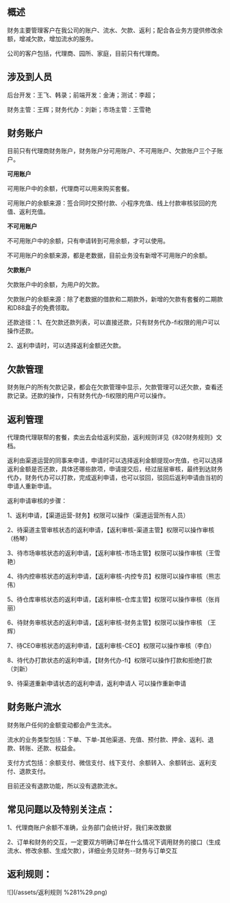 ## 概述

财务主要管理客户在我公司的账户、流水、欠款、返利；配合各业务方提供修改余额，增减欠款，增加流水的服务。

公司的客户包括，代理商、园所、家庭，目前只有代理商。

## 涉及到人员

后台开发：王飞、韩录；前端开发：金涛；测试：李超；

财务主管：王辉；财务代办：刘新；市场主管：王雪艳

## 财务账户

目前只有代理商财务账户，财务账户分可用账户、不可用账户、欠款账户三个子账户。

**可用账户**

可用账户中的余额，代理商可以用来购买套餐。

可用账户的余额来源：签合同时交预付款、小程序充值、线上付款审核驳回的充值、返利充值。

**不可用账户**

不可用账户中的余额，只有申请转到可用余额，才可以使用。

不可用账户的余额来源，都是老数据，目前业务没有新增不可用账户的余额。

**欠款账户**

欠款账户中的余额，为用户的欠款。

欠款账户的余额来源：除了老数据的借款和二期款外，新增的欠款有套餐的二期款和D88盒子的免费领取。

还款途径：1、在欠款还款列表，可以直接还款，只有财务代办-fi权限的用户可以操作还款。

2、返利申请时，可以选择返利金额还欠款。

## 欠款管理

财务账户的所有欠款记录，都会在欠款管理中显示，欠款管理可以还欠款，查看还款记录。还款的操作，只有财务代办-fi权限的用户可以操作。

## 返利管理

代理商代理联帮的套餐，卖出去会给返利奖励，返利规则详见《820财务规则》文档。

返利由渠道运营的同事来申请，申请时可以选择返利金额提现or充值，也可以选择返利金额是否还款，具体还哪些款项，申请提交后，经过层层审核，最终到达财务代办，财务代办可以打款，完成返利申请，也可以驳回，驳回后返利申请由当初的申请人重新申请。

返利申请审核的步骤：

1、返利申请，【渠道运营-财务】权限可以操作（渠道运营所有人员）

2、待渠道主管审核状态的返利申请，【返利审核-渠道主管】权限可以操作审核（杨琴）

3、待市场审核状态的返利申请，【返利审核-市场主管】权限可以操作审核（王雪艳）

4、待内控审核状态的返利申请，【返利审核-内控专员】权限可以操作审核（熊志伟）

5、待仓库审核状态的返利申请，【返利审核-仓库主管】权限可以操作审核（张肖丽）

6、待财务审核状态的返利申请，【返利审核-财务主管】权限可以操作审核 （王辉）

7、待CEO审核状态的返利申请，【返利审核-CEO】权限可以操作审核（李白）

8、待代办打款状态的返利申请，【财务代办-fi】权限可以操作打款和拒绝打款（刘新）

9、待渠道重新申请状态的返利申请，返利申请人 可以操作重新申请

## 财务账户流水

财务账户任何的金额变动都会产生流水。

流水的业务类型包括：下单、下单-其他渠道、充值、预付款、押金、返利、退款、转账、还款、权益金。

支付方式包括：余额支付、微信支付、线下支付、余额转入、余额转出、返利支付、退款支付。

目前还没有退款功能，所以没有退款流水。

## 常见问题以及特别关注点：

1、代理商账户余额不准确，业务部门会统计好，我们来改数据

2、订单和财务的交互，一定要双方明确订单在什么情况下调用财务的接口（生成流水、修改余额、生成欠款），详细业务见财务--财务与订单交互

## 返利规则：

![](/assets/返利规则 %281%29.png)



